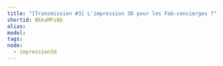 ```yaml
---
title: "[Transmission #3] L'impression 3D pour les Fab-concierges ?"
shortid: BkkxMFs8b
alias:
model:
tags:
node: 
  - impression3d
---
```


